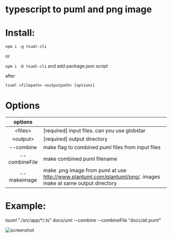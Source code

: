 # typescript to puml and png image

# Install:

`npm i -g tsuml-cli`

or

`npm i -D tsuml-cli` and add package.json script

after

`tsuml <filepath> <outputpath> [options]`

# Options

|    options     |                                                                                                              |
| :------------: | :----------------------------------------------------------------------------------------------------------- |
| &lt;files&gt;  | [required] input files. can you use globstar                                                                 |
| &lt;output&gt; | [required] output directory                                                                                  |
|   --combine    | make flag to combined puml files from input files                                                            |
| --combineFile  | make combined puml filename                                                                                  |
|  --makeimage   | make .png image from puml at use http://www.plantuml.com/plantuml/png/. images make at same output directory |

# Example:

tsuml "./src/app/\**/*.ts" docs/uml --combine --combineFile "docc/all.puml"

![screenshot](https://github.com/ddehghan/typescript-plantuml-cli/blob/656f3f731bc04c7b8452c9d624737b313e2429bf/doc/screenshot.png)
